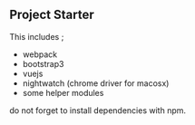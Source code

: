 ## Project Starter 

This includes ;

+ webpack
+ bootstrap3
+ vuejs
+ nightwatch (chrome driver for macosx)
+ some helper modules

do not forget to install dependencies with npm. 